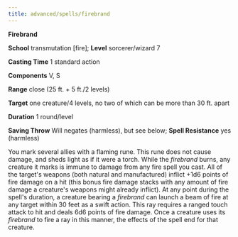 ```yaml
---
title: advanced/spells/firebrand
---
```

 **Firebrand**

**School** transmutation [fire]; **Level** sorcerer/wizard 7

**Casting Time** 1 standard action

**Components** V, S

**Range** close (25 ft. + 5 ft./2 levels)

**Target** one creature/4 levels, no two of which can be more than 30 ft. apart

**Duration** 1 round/level

**Saving Throw** Will negates (harmless), but see below; **Spell Resistance** yes (harmless)

You mark several allies with a flaming rune. This rune does not cause damage, and sheds light as if it were a torch. While the _firebrand_ burns, any creature it marks is immune to damage from any fire spell you cast. All of the target's weapons (both natural and manufactured) inflict +1d6 points of fire damage on a hit (this bonus fire damage stacks with any amount of fire damage a creature's weapons might already inflict). At any point during the spell's duration, a creature bearing a _firebrand_ can launch a beam of fire at any target within 30 feet as a swift action. This ray requires a ranged touch attack to hit and deals 6d6 points of fire damage. Once a creature uses its _firebrand_ to fire a ray in this manner, the effects of the spell end for that creature.

